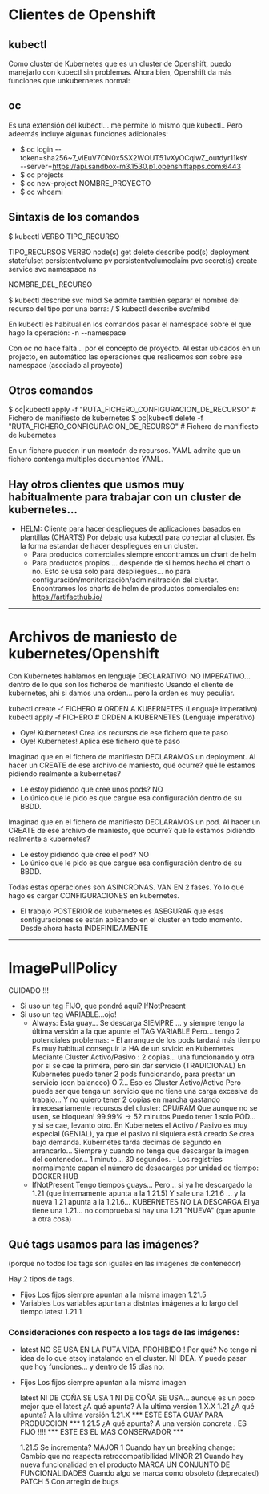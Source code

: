 # Clientes de Openshift

## kubectl

Como cluster de Kubernetes que es un cluster de Openshift, puedo manejarlo con kubectl sin problemas.
Ahora bien, Openshift da más funciones que unkubernetes normal:

## oc

Es una extensión del kubectl... me permite lo mismo que kubectl..
Pero adeemás incluye algunas funciones adicionales:

- $ oc login --token=sha256~7_vIEuV7ON0x5SX2WOUT51vXyOCqiwZ_outdyr11ksY \
             --server=https://api.sandbox-m3.1530.p1.openshiftapps.com:6443
- $ oc projects
- $ oc new-project NOMBRE_PROYECTO 
- $ oc whoami

## Sintaxis de los comandos

$ kubectl VERBO TIPO_RECURSO <args>

TIPO_RECURSOS                                       VERBO
    node(s)                             get delete describe
    pod(s)
    deployment
    statefulset
    persistentvolume    pv
    persistentvolumeclaim pvc
    secret(s)                           create
    service svc
    namespace ns
    
<args>
    NOMBRE_DEL_RECURSO
    
$ kubectl describe svc mibd
Se admite también separar el nombre del recurso del tipo por una barra: /
$ kubectl describe svc/mibd

En kubectl es habitual en los comandos pasar el namespace sobre el que hago la operación:
-n --namespace

Con oc no hace falta... por el concepto de proyecto.
Al estar ubicados en un projecto, en automático las operaciones que realicemos son sobre ese namespace (asociado al proyecto)

## Otros comandos

$ oc|kubectl apply  -f "RUTA_FICHERO_CONFIGURACION_DE_RECURSO" # Fichero de manifiesto de kubernetes
$ oc|kubectl delete -f "RUTA_FICHERO_CONFIGURACION_DE_RECURSO" # Fichero de manifiesto de kubernetes

En un fichero pueden ir un montoón de recursos. YAML admite que un fichero contenga multiples documentos YAML.

## Hay otros clientes que usmos muy habitualmente para trabajar con un cluster de kubernetes... 

- HELM: Cliente para hacer despliegues de aplicaciones basados en plantillas (CHARTS)
  Por debajo usa kubectl para conectar al cluster.
  Es la forma estandar de hacer despliegues en un cluster.
  - Para productos comerciales siempre encontramos un chart de helm
  - Para productos propios ... despende de si hemos hecho el chart o no.
  Esto se usa solo para despliegues... no para configuración/monitorización/adminsitración del cluster.
  Encontramos los charts de helm de productos comerciales en: https://artifacthub.io/

---

# Archivos de maniesto de kubernetes/Openshift

Con Kubernetes hablamos en lenguaje DECLARATIVO. NO IMPERATIVO... dentro de lo que son los ficheros de manifiesto
Usando el cliente de kubernetes, ahi si damos una orden... pero la orden es muy peculiar.

kubectl create -f FICHERO # ORDEN A KUBERNETES (Lenguaje imperativo)
kubectl apply  -f FICHERO # ORDEN A KUBERNETES (Lenguaje imperativo)

- Oye! Kubernetes! Crea los recursos de ese fichero que te paso
- Oye! Kubernetes! Aplica ese fichero que te paso

Imaginad que en el fichero de manifiesto DECLARAMOS un deployment.
Al hacer un CREATE de ese archivo de maniesto, qué ocurre? qué le estamos pidiendo realmente a kubernetes?
- Le estoy pidiendo que cree unos pods? NO
- Lo único que le pido es que cargue esa configuración dentro de su BBDD.

Imaginad que en el fichero de manifiesto DECLARAMOS un pod.
Al hacer un CREATE de ese archivo de maniesto, qué ocurre? qué le estamos pidiendo realmente a kubernetes?
- Le estoy pidiendo que cree el pod? NO
- Lo único que le pido es que cargue esa configuración dentro de su BBDD.

Todas estas operaciones son ASINCRONAS. VAN EN 2 fases.
Yo lo que hago es cargar CONFIGURACIONES en kubernetes.
- El trabajo POSTERIOR de kubernetes es ASEGURAR que esas sonfiguraciones se están aplicando en el cluster en todo momento.
  Desde ahora hasta INDEFINIDAMENTE 

---
# ImagePullPolicy

CUIDADO !!!

- Si uso un tag FIJO, que pondré aquí? IfNotPresent
- Si uso un tag VARIABLE...ojo!
    - Always:       Esta guay... Se descarga SIEMPRE ... y siempre tengo la última versión a la que apunte el TAG VARIABLE
                    Pero... tengo 2 potenciales problemas:
                        - El arranque de los pods tardará más tiempo
                            Es muy habitual conseguir la HA de un srvicio en Kubernetes Mediante Cluster Activo/Pasivo   :
                                2 copias... una funcionando y otra por si se cae la primera, pero sin dar servicio (TRADICIONAL)
                                En Kubernetes puedo tener 2 pods funcionando, para prestar un servicio (con balanceo)
                                O 7... Eso es Cluster Activo/Activo
                                Pero puede ser que tenga un servicio que no tiene una carga excesiva de trabajo...
                                Y no quiero tener 2 copias en marcha gastando innecesariamente recursos del cluster: CPU/RAM
                                Que aunque no se usen, se bloquean! 99.99% -> 52 minutos
                                Puedo tener 1 solo POD... y si se cae, levanto otro.
                                En Kubernetes el Activo / Pasivo es muy especial (GENIAL), ya que el pasivo ni siquiera está creado
                                Se crea bajo demanda. Kubernetes tarda decimas de segundo en arrancarlo...
                                    Siempre y cuando no tenga que descargar la imagen del contenedor... 1 minuto... 30 segundos.
                        - Los registries normalmente capan el número de desacargas por unidad de tiempo: DOCKER HUB
    - IfNotPresent  Tengo tiempos guays...
                    Pero... si ya he descargado la 1.21 (que internamente apunta a la 1.21.5)
                    Y sale una 1.21.6 ... y la nueva 1.21 apunta a la 1.21.6... KUBERNETES NO LA DESCARGA
                    El ya tiene una 1.21... no comprueba si hay una 1.21 "NUEVA" (que apunte a otra cosa)

## Qué tags usamos para las imágenes?

(porque no todos los tags son iguales en las imagenes de contenedor)

Hay 2 tipos de tags.
- Fijos         Los fijos siempre apuntan a la misma imagen
    1.21.5   
- Variables     Los variables apuntan a distntas imágenes a lo largo del tiempo
    latest
    1.21
    1

### Consideraciones con respecto a los tags de las imágenes:
- latest NO SE USA EN LA PUTA VIDA. PROHIBIDO ! Por qué?
  No tengo ni idea de lo que etsoy instalando en el cluster. NI IDEA.
  Y puede pasar que hoy funciones... y dentro de 15 días no.
- Fijos         Los fijos siempre apuntan a la misma imagen

    latest      NI DE COÑA SE USA
    1           NI DE COÑA SE USA... aunque es un poco mejor que el latest
                ¿A qué apunta? A la ultima versión 1.X.X
    1.21        ¿A qué apunta? A la ultima versión 1.21.X               *** ESTE ESTA GUAY PARA PRODUCCION ***
    1.21.5      ¿A qué apunta? A una versión concreta . ES FIJO !!!!    *** ESTE ES EL MAS CONSERVADOR ***

    1.21.5                  Se incrementa?
        MAJOR   1           Cuando hay un breaking change: Cambio que no respecta retrocompatibilidad
        MINOR   21          Cuando hay nueva funcionalidad en el producto       MARCA UN CONJUNTO DE FUNCIONALIDADES
                            Cuando algo se marca como obsoleto (deprecated)
        PATCH   5           Con arreglo de bugs
        